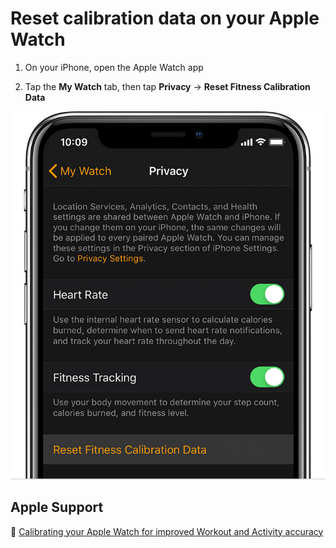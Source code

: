 # Reset calibration data on your Apple Watch

1. On your iPhone, open the Apple Watch app

2. Tap the **My Watch** tab, then tap **Privacy** → **Reset Fitness Calibration Data**

![ios12-iphone-x-watch-my-watch-privacy](jpg/6d900ff550dd2963c391748c6bafd0ef3383fd07.jpg)

## Apple Support

:link: [Calibrating your Apple Watch for improved Workout and Activity accuracy](https://support.apple.com/en-us/HT204516)
